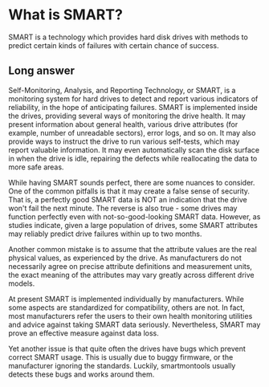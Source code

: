 # What is SMART?

SMART is a technology which provides hard disk drives with methods to
predict certain kinds of failures with certain chance of success.

## Long answer

Self-Monitoring, Analysis, and Reporting Technology, or SMART, is a
monitoring system for hard drives to detect and report various indicators
of reliability, in the hope of anticipating failures. SMART is implemented
inside the drives, providing several ways of monitoring the drive health.
It may present information about general health, various drive attributes
(for example, number of unreadable sectors), error logs, and so on.
It may also provide ways to instruct the drive to run various self-tests,
which may report valuable information. It may even automatically scan
the disk surface in when the drive is idle, repairing the defects while
reallocating the data to more safe areas.

While having SMART sounds perfect, there are some nuances to
consider. One of the common pitfalls is that it may create a false sense
of security. That is, a perfectly good SMART data is NOT an indication
that the drive won't fail the next minute. The reverse is also true - some
drives may function perfectly even with not-so-good-looking SMART
data. However, as studies indicate, given a large population of drives,
some SMART attributes may reliably predict drive failures within up to
two months.

Another common mistake is to assume that the attribute values are
the real physical values, as experienced by the drive. As manufacturers
do not necessarily agree on precise attribute definitions and
measurement units, the exact meaning of the attributes may vary
greatly across different drive models.

At present SMART is implemented individually by manufacturers.
While some aspects are standardized for compatibility, others are not.
In fact, most manufacturers refer the users to their own health
monitoring utilities and advice against taking SMART data seriously.
Nevertheless, SMART may prove an effective measure against data loss.

Yet another issue is that quite often the drives have bugs which
prevent correct SMART usage. This is usually due to buggy firmware,
or the manufacturer ignoring the standards. Luckily, smartmontools
usually detects these bugs and works around them.
